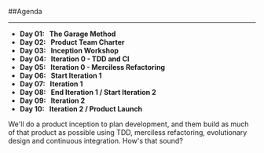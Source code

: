 <!-- .slide: data-background="resources/footer.svg" data-background-size="contain" data-background-position="bottom"  -->

##Agenda
- - -
* **Day 01:&nbsp;&nbsp;&nbsp;The Garage Method**
* **Day 02:&nbsp;&nbsp;&nbsp;Product Team Charter**
* **Day 03:&nbsp;&nbsp;&nbsp;Inception Workshop**
* **Day 04:&nbsp;&nbsp;&nbsp;Iteration 0 - TDD and CI**
* **Day 05:&nbsp;&nbsp;&nbsp;Iteration 0 - Merciless Refactoring**
* **Day 06:&nbsp;&nbsp;&nbsp;Start Iteration 1**
* **Day 07:&nbsp;&nbsp;&nbsp;Iteration 1**
* **Day 08:&nbsp;&nbsp;&nbsp;End Iteration 1 / Start Iteration 2**
* **Day 09:&nbsp;&nbsp;&nbsp;Iteration 2**
* **Day 10:&nbsp;&nbsp;&nbsp;Iteration 2 / Product Launch**

<aside class="notes">
  We'll do a product inception to plan development, and them build as much of
  that product as possible using TDD, merciless refactoring, evolutionary design
  and continuous integration. How's that sound?
</aside>
